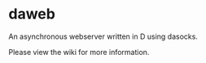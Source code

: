 daweb
=====

An asynchronous webserver written in D using dasocks.

Please view the wiki for more information.
